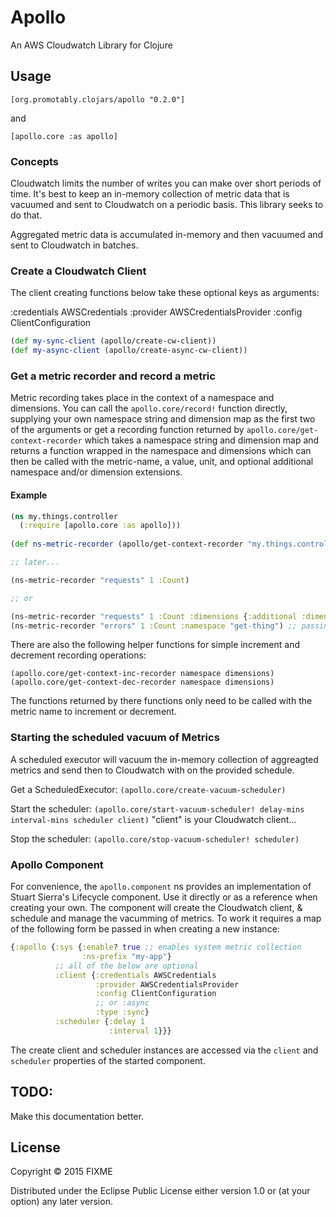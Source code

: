 # Apollo

An AWS Cloudwatch Library for Clojure

## Usage

`[org.promotably.clojars/apollo "0.2.0"]`

and

`[apollo.core :as apollo]`

### Concepts

Cloudwatch limits the number of writes you can make over short periods of time. It's best to keep an in-memory collection of metric data that is vacuumed and sent to Cloudwatch on a periodic basis. This library seeks to do that.

Aggregated metric data is accumulated in-memory and then vacuumed and sent to Cloudwatch in batches.

### Create a Cloudwatch Client

The client creating functions below take these optional keys as arguments:

:credentials AWSCredentials
:provider AWSCredentialsProvider
:config ClientConfiguration

```clojure
(def my-sync-client (apollo/create-cw-client))
(def my-async-client (apollo/create-async-cw-client))
```
### Get a metric recorder and record a metric

Metric recording takes place in the context of a namespace and dimensions. You can call the `apollo.core/record!` function directly, supplying your own namespace string and dimension map as the first two of the arguments or get a recording function returned by `apollo.core/get-context-recorder` which takes a namespace string and dimension map and returns a function wrapped in the namespace and dimensions which can then be called with the metric-name, a value, unit, and optional additional namespace and/or dimension extensions.

#### Example

```clojure
(ns my.things.controller
  (:require [apollo.core :as apollo]))
  
(def ns-metric-recorder (apollo/get-context-recorder "my.things.controller" {:dim-name :value})

;; later...

(ns-metric-recorder "requests" 1 :Count)

;; or

(ns-metric-recorder "requests" 1 :Count :dimensions {:additional :dimensions})
(ns-metric-recorder "errors" 1 :Count :namespace "get-thing") ;; passing the optional ns extension will reset dimensions to an empty map.

```
There are also the following helper functions for simple increment and decrement recording operations:

`(apollo.core/get-context-inc-recorder namespace dimensions)`
`(apollo.core/get-context-dec-recorder namespace dimensions)`

The functions returned by there functions only need to be called with the metric name to increment or decrement.

### Starting the scheduled vacuum of Metrics

A scheduled executor will vacuum the in-memory collection of aggreagted metrics and send then to Cloudwatch with on the provided schedule.

Get a ScheduledExecutor:
`(apollo.core/create-vacuum-scheduler)`

Start the scheduler:
`(apollo.core/start-vacuum-scheduler! delay-mins interval-mins scheduler client)`
"client" is your Cloudwatch client...

Stop the scheduler:
`(apollo.core/stop-vacuum-scheduler! scheduler)`

### Apollo Component

For convenience, the `apollo.component` ns provides an implementation of Stuart Sierra's Lifecycle component. Use it directly or as a reference when creating your own. The component will create the Cloudwatch client, & schedule and manage the vacumming of metrics. To work it requires a map of the following form be passed in when creating a new instance:


```clojure
{:apollo {:sys {:enable? true ;; enables system metric collection
                :ns-prefix "my-app"}
          ;; all of the below are optional
          :client {:credentials AWSCredentials
                   :provider AWSCredentialsProvider
                   :config ClientConfiguration
                   ;; or :async
                   :type :sync}
          :scheduler {:delay 1
                      :interval 1}}}
```

The create client and scheduler instances are accessed via the `client` and `scheduler` properties of the started component.


## TODO:

Make this documentation better.

## License

Copyright © 2015 FIXME

Distributed under the Eclipse Public License either version 1.0 or (at
your option) any later version.
